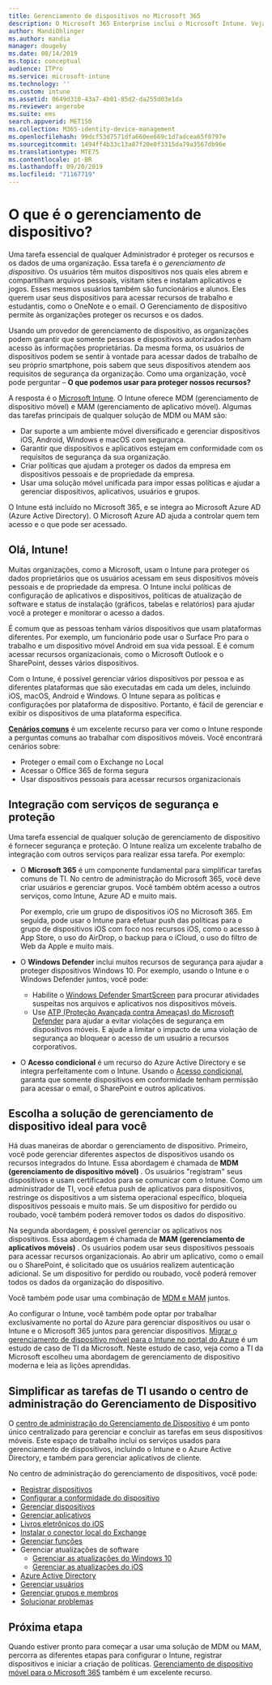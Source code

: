 ```yaml
---
title: Gerenciamento de dispositivos no Microsoft 365
description: O Microsoft 365 Enterprise inclui o Microsoft Intune. Veja como o Intune fornece gerenciamento de dispositivo móvel e gerenciamento de aplicativos móveis para a sua organização. Leia cenários comuns e use o Intune para implantar o Microsoft 365 em seu ambiente.
author: MandiOhlinger
ms.author: mandia
manager: dougeby
ms.date: 08/14/2019
ms.topic: conceptual
audience: ITPro
ms.service: microsoft-intune
ms.technology: ''
ms.custom: intune
ms.assetid: 0649d310-43a7-4b01-85d2-da255d03e1da
ms.reviewer: angerobe
ms.suite: ems
search.appverid: MET150
ms.collection: M365-identity-device-management
ms.openlocfilehash: 99dcf53d7571dfa660ee669c1d7adcea65f0797e
ms.sourcegitcommit: 1494ff4b33c13a87f20e0f3315da79a3567db96e
ms.translationtype: MTE75
ms.contentlocale: pt-BR
ms.lasthandoff: 09/20/2019
ms.locfileid: "71167719"
---
```

# <a name="what-is-device-management"></a>O que é o gerenciamento de dispositivo? 

Uma tarefa essencial de qualquer Administrador é proteger os recursos e os dados de uma organização. Essa tarefa é o *gerenciamento de dispositivo*. Os usuários têm muitos dispositivos nos quais eles abrem e compartilham arquivos pessoais, visitam sites e instalam aplicativos e jogos. Esses mesmos usuários também são funcionários e alunos. Eles querem usar seus dispositivos para acessar recursos de trabalho e estudantis, como o OneNote e o email. O Gerenciamento de dispositivo permite às organizações proteger os recursos e os dados. 

Usando um provedor de gerenciamento de dispositivo, as organizações podem garantir que somente pessoas e dispositivos autorizados tenham acesso às informações proprietárias. Da mesma forma, os usuários de dispositivos podem se sentir à vontade para acessar dados de trabalho de seu próprio smartphone, pois sabem que seus dispositivos atendem aos requisitos de segurança da organização. Como uma organização, você pode perguntar – **O que podemos usar para proteger nossos recursos?**

A resposta é o [Microsoft Intune](introduction-intune.md). O Intune oferece MDM (gerenciamento de dispositivo móvel) e MAM (gerenciamento de aplicativo móvel). Algumas das tarefas principais de qualquer solução de MDM ou MAM são:

- Dar suporte a um ambiente móvel diversificado e gerenciar dispositivos iOS, Android, Windows e macOS com segurança.
- Garantir que dispositivos e aplicativos estejam em conformidade com os requisitos de segurança da sua organização.
- Criar políticas que ajudam a proteger os dados da empresa em dispositivos pessoais e de propriedade da empresa.
- Usar uma solução móvel unificada para impor essas políticas e ajudar a gerenciar dispositivos, aplicativos, usuários e grupos.

O Intune está incluído no Microsoft 365, e se integra ao Microsoft Azure AD (Azure Active Directory). O Microsoft Azure AD ajuda a controlar quem tem acesso e o que pode ser acessado.

## <a name="hello-intune"></a>Olá, Intune!
Muitas organizações, como a Microsoft, usam o Intune para proteger os dados proprietários que os usuários acessam em seus dispositivos móveis pessoais e de propriedade da empresa. O Intune inclui políticas de configuração de aplicativos e dispositivos, políticas de atualização de software e status de instalação (gráficos, tabelas e relatórios) para ajudar você a proteger e monitorar o acesso a dados.

É comum que as pessoas tenham vários dispositivos que usam plataformas diferentes. Por exemplo, um funcionário pode usar o Surface Pro para o trabalho e um dispositivo móvel Android em sua vida pessoal. E é comum acessar recursos organizacionais, como o Microsoft Outlook e o SharePoint, desses vários dispositivos.

Com o Intune, é possível gerenciar vários dispositivos por pessoa e as diferentes plataformas que são executadas em cada um deles, incluindo iOS, macOS, Android e Windows. O Intune separa as políticas e configurações por plataforma de dispositivo. Portanto, é fácil de gerenciar e exibir os dispositivos de uma plataforma específica.

**[Cenários comuns](common-scenarios.md)** é um excelente recurso para ver como o Intune responde a perguntas comuns ao trabalhar com dispositivos móveis. Você encontrará cenários sobre:  
- Proteger o email com o Exchange no Local
- Acessar o Office 365 de forma segura
- Usar dispositivos pessoais para acessar recursos organizacionais

## <a name="integration-with-secure-and-protect-services"></a>Integração com serviços de segurança e proteção
Uma tarefa essencial de qualquer solução de gerenciamento de dispositivo é fornecer segurança e proteção. O Intune realiza um excelente trabalho de integração com outros serviços para realizar essa tarefa. Por exemplo:

- O **Microsoft 365** é um componente fundamental para simplificar tarefas comuns de TI. No centro de administração do Microsoft 365, você deve criar usuários e gerenciar grupos. Você também obtém acesso a outros serviços, como Intune, Azure AD e muito mais.

  Por exemplo, crie um grupo de dispositivos iOS no Microsoft 365. Em seguida, pode usar o Intune para efetuar push das políticas para o grupo de dispositivos iOS com foco nos recursos iOS, como o acesso à App Store, o uso do AirDrop, o backup para o iCloud, o uso do filtro de Web da Apple e muito mais.

- O **Windows Defender** inclui muitos recursos de segurança para ajudar a proteger dispositivos Windows 10. Por exemplo, usando o Intune e o Windows Defender juntos, você pode: 

  - Habilite o [Windows Defender SmartScreen](endpoint-protection-windows-10.md) para procurar atividades suspeitas nos arquivos e aplicativos nos dispositivos móveis. 
  - Use [ATP (Proteção Avançada contra Ameaças) do Microsoft Defender](advanced-threat-protection.md) para ajudar a evitar violações de segurança em dispositivos móveis. E ajude a limitar o impacto de uma violação de segurança ao bloquear o acesso de um usuário a recursos corporativos.

- O **Acesso condicional** é um recurso do Azure Active Directory e se integra perfeitamente com o Intune. Usando o [Acesso condicional](conditional-access.md), garanta que somente dispositivos em conformidade tenham permissão para acessar o email, o SharePoint e outros aplicativos. 

## <a name="choose-the-device-management-solution-thats-right-for-you"></a>Escolha a solução de gerenciamento de dispositivo ideal para você

Há duas maneiras de abordar o gerenciamento de dispositivo. Primeiro, você pode gerenciar diferentes aspectos de dispositivos usando os recursos integrados do Intune. Essa abordagem é chamada de **MDM (gerenciamento de dispositivo móvel)** . Os usuários "registram" seus dispositivos e usam certificados para se comunicar com o Intune. Como um administrador de TI, você efetua push de aplicativos para dispositivos, restringe os dispositivos a um sistema operacional específico, bloqueia dispositivos pessoais e muito mais. Se um dispositivo for perdido ou roubado, você também poderá remover todos os dados do dispositivo. 

Na segunda abordagem, é possível gerenciar os aplicativos nos dispositivos. Essa abordagem é chamada de **MAM (gerenciamento de aplicativos móveis)** . Os usuários podem usar seus dispositivos pessoais para acessar recursos organizacionais. Ao abrir um aplicativo, como o email ou o SharePoint, é solicitado que os usuários realizem autenticação adicional. Se um dispositivo for perdido ou roubado, você poderá remover todos os dados da organização do dispositivo. 

Você também pode usar uma combinação de [MDM e MAM](byod-technology-decisions.md) juntos.

Ao configurar o Intune, você também pode optar por trabalhar exclusivamente no portal do Azure para gerenciar dispositivos ou usar o Intune e o Microsoft 365 juntos para gerenciar dispositivos. [Migrar o gerenciamento de dispositivo móvel para o Intune no portal do Azure](https://www.microsoft.com/itshowcase/Article/Content/1042/Migrating-mobile-device-management-to-Intune-in-the-Azure-portal) é um estudo de caso de TI da Microsoft. Neste estudo de caso, veja como a TI da Microsoft escolheu uma abordagem de gerenciamento de dispositivo moderna e leia as lições aprendidas.

## <a name="simplify-it-tasks-using-the-device-management-admin-center"></a>Simplificar as tarefas de TI usando o centro de administração do Gerenciamento de Dispositivo

O [centro de administração do Gerenciamento de Dispositivo](https://devicemanagement.microsoft.com/) é um ponto único centralizado para gerenciar e concluir as tarefas em seus dispositivos móveis. Este espaço de trabalho inclui os serviços usados para gerenciamento de dispositivos, incluindo o Intune e o Azure Active Directory, e também para gerenciar aplicativos de cliente. 

No centro de administração do gerenciamento de dispositivos, você pode:

- [Registrar dispositivos](device-enrollment.md)
- [Configurar a conformidade do dispositivo](device-compliance-get-started.md)
- [Gerenciar dispositivos](device-management.md)
- [Gerenciar aplicativos](app-management.md)  
- [Livros eletrônicos do iOS](vpp-ebooks-ios.md)  
- [Instalar o conector local do Exchange](exchange-connector-install.md)  
- [Gerenciar funções](role-based-access-control.md)  
- Gerenciar atualizações de software
  - [Gerenciar as atualizações do Windows 10](windows-update-for-business-configure.md)  
  - [Gerenciar as atualizações do iOS](software-updates-ios.md)  
- [Azure Active Directory](https://docs.microsoft.com/azure/active-directory)  
- [Gerenciar usuários](https://docs.microsoft.com/azure/active-directory/fundamentals/add-users-azure-active-directory)
- [Gerenciar grupos e membros](https://docs.microsoft.com/azure/active-directory/fundamentals/active-directory-manage-groups)
- [Solucionar problemas](help-desk-operators.md)

## <a name="next-step"></a>Próxima etapa
Quando estiver pronto para começar a usar uma solução de MDM ou MAM, percorra as diferentes etapas para configurar o Intune, registrar dispositivos e iniciar a criação de políticas. [Gerenciamento de dispositivo móvel para o Microsoft 365](https://docs.microsoft.com/microsoft-365/enterprise/mobility-infrastructure) também é um excelente recurso.

